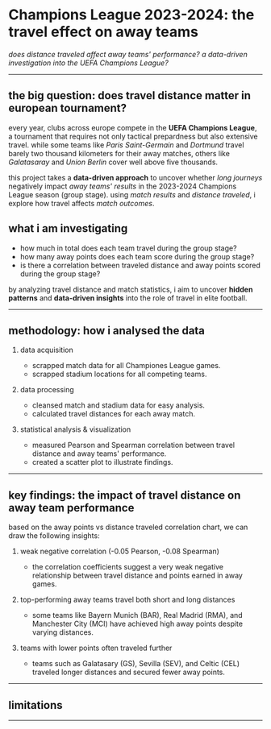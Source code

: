 # Champions League 2023-2024: the travel effect on away teams

*does distance traveled affect away teams' performance? a data-driven investigation into the UEFA Champions League?*

---

## the big question: does travel distance matter in european tournament?

every year, clubs across europe compete in the **UEFA Champions League**, a tournament that requires not only tactical prepardness but also extensive travel. while some teams like *Paris Saint-Germain* and *Dortmund* travel barely two thousand kilometers for their away matches, others like *Galatasaray* and *Union Berlin* cover well above five thousands.

this project takes a **data-driven approach** to uncover whether *long journeys* negatively impact *away teams' results* in the 2023-2024 Champions League season (group stage). using *match results* and *distance traveled*, i explore how travel affects *match outcomes*.

## what i am investigating

- how much in total does each team travel during the group stage?
- how many away points does each team score during the group stage?
- is there a correlation between traveled distance and away points scored during the group stage?

by analyzing travel distance and match statistics, i aim to uncover **hidden patterns** and **data-driven insights** into the role of travel in elite football.

---

## methodology: how i analysed the data

1. data acquisition
    - scrapped match data for all Championes League games.
    - scrapped stadium locations for all competing teams.
    
2. data processing
    - cleansed match and stadium data for easy analysis.
    - calculated travel distances for each away match.

3. statistical analysis & visualization
    - measured Pearson and Spearman correlation between travel distance and away teams' performance.
    - created a scatter plot to illustrate findings.

---

## key findings: the impact of travel distance on away team performance

based on the away points vs distance traveled correlation chart, we can draw the following insights:

1. weak negative correlation (-0.05 Pearson, -0.08 Spearman)
    - the correlation coefficients suggest a very weak negative relationship between travel distance and points earned in away games.

2. top-performing away teams travel both short and long distances
    - some teams like Bayern Munich (BAR), Real Madrid (RMA), and Manchester City (MCI) have achieved high away points despite varying distances.

3. teams with lower points often traveled further 
    - teams such as Galatasary (GS), Sevilla (SEV), and Celtic (CEL) traveled longer distances and secured fewer away points.

---

## limitations

---